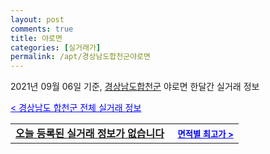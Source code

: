 ```yaml
---
layout: post
comments: true
title: 야로면
categories: [실거래가]
permalink: /apt/경상남도합천군야로면
---
```


2021년 09월 06일 기준, <a href="/apt/경상남도합천군">경상남도합천군</a> 야로면 한달간 실거래 정보

<a style="color: blue;" href="/apt/경상남도합천군">< 경상남도 합천군 전체 실거래 정보</a>
<!---- start ---->
<table>
  <tr>
    <td colspan="4" style="font-weight: bold;"><a href="/apt/경상남도합천군야로면{name_without_space}">오늘 등록된 실거래 정보가 없습니다</a> &nbsp;&nbsp;&nbsp; <a style="color: blue; font-size: smaller;" href="/apt/경상남도합천군야로면{name_without_space}">면적별 최고가 ></a></td>
  </tr>
    
</table>
<!---- end ---->
    
